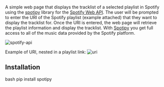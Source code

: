A simple web page that displays the tracklist of a selected playlist in Spotify using the [spotipy](https://spotipy.readthedocs.io/en/2.22.1) library for the [Spotify Web API](https://developer.spotify.com/documentation/web-api).
The user will be prompted to enter the URI of the Spotify playlist (example attached) that they want to display the tracklist for. Once the URI is entered, the web page will retrieve the playlist information and display the tracklist.
With [Spotipy](https://spotipy.readthedocs.io/en/2.22.1) you get full access to all of the music data provided by the Spotify platform.

![spotify-api](https://github.com/deansainer/spotify-api/assets/109224340/cd125bca-209c-4fa9-a52b-fc0272a7ddf9)




Example of URI, nested in a playlist link:
![uri](https://github.com/deansainer/spotify-api/assets/109224340/bd742a59-5bd6-4d41-8028-82ecd774a5a5)


## Installation

bash
pip install spotipy
